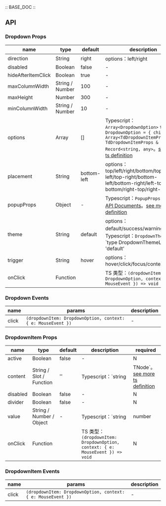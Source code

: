 :: BASE_DOC ::

## API
### Dropdown Props

name | type | default | description | required
-- | -- | -- | -- | --
direction | String | right | options：left/right | N
disabled | Boolean | false | \- | N
hideAfterItemClick | Boolean | true | \- | N
maxColumnWidth | String / Number | 100 | \- | N
maxHeight | Number | 300 | \- | N
minColumnWidth | String / Number | 10 | \- | N
options | Array | [] | Typescript：`Array<DropdownOption>` `type DropdownOption = { children?: Array<TdDropdownItemProps> } & TdDropdownItemProps & Record<string, any>`。[see more ts definition](https://github.com/Tencent/tdesign-vue/tree/develop/src/dropdown/type.ts) | N
placement | String | bottom-left | options：top/left/right/bottom/top-left/top-right/bottom-left/bottom-right/left-top/left-bottom/right-top/right-bottom | N
popupProps | Object | - | Typescript：`PopupProps`，[Popup API Documents](./popup?tab=api)。[see more ts definition](https://github.com/Tencent/tdesign-vue/tree/develop/src/dropdown/type.ts) | N
theme | String | default | options：default/success/warning/error。Typescript：`DropdownThemeList` `type DropdownThemeList = 'default' | 'success' | 'warning' | 'error'`。[see more ts definition](https://github.com/Tencent/tdesign-vue/tree/develop/src/dropdown/type.ts) | N
trigger | String | hover | options：hover/click/focus/context-menu | N
onClick | Function |  | TS 类型：`(dropdownItem: DropdownOption, context: { e: MouseEvent }) => void`<br/> | N

### Dropdown Events

name | params | description
-- | -- | --
click | `(dropdownItem: DropdownOption, context: { e: MouseEvent })` | \-

### DropdownItem Props

name | type | default | description | required
-- | -- | -- | -- | --
active | Boolean | false | \- | N
content | String / Slot / Function | '' | Typescript：`string | TNode`。[see more ts definition](https://github.com/Tencent/tdesign-vue/blob/develop/src/common.ts) | N
disabled | Boolean | false | \- | N
divider | Boolean | false | \- | N
value | String / Number / Object | - | Typescript：`string | number | { [key: string]: any }` | N
onClick | Function |  | TS 类型：`(dropdownItem: DropdownOption, context: { e: MouseEvent }) => void`<br/> | N

### DropdownItem Events

name | params | description
-- | -- | --
click | `(dropdownItem: DropdownOption, context: { e: MouseEvent })` | \-
